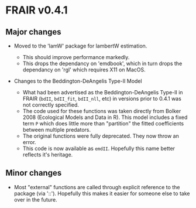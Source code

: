 # FRAIR v0.4.1

## Major changes
- Moved to the 'lamW' package for lambertW estimation. 
	- This should improve performance markedly.  
	- This drops the dependancy on 'emdbook', which in turn drops the dependancy on 'rgl' which requires X11 on MacOS.  

- Changes to the Beddington-DeAngelis Type-II Model 
	- What had been advertised as the Beddington-DeAngelis Type-II in FRAIR (`bdII`, `bdII_fit`, `bdII_nll`, etc) in versions prior to 0.4.1 was not correctly specified. 
	- The code used for these functions was taken directly from Bolker 2008 (Ecological Models and Data in R). This model includes a fixed term `P` which does little more than "partition" the fitted coefficients between multiple predators.
	- The original functions were fully deprecated. They now throw an error. 
	- This code is now available as `emdII`. Hopefully this name better reflects it's heritage.  


	
	
## Minor changes
- Most "external" functions are called through explicit reference to the package (via '::'). Hopefully this makes it easier for someone else to take over in the future.  